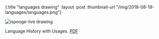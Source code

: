 {:title "languages drawing"
 :layout :post
 :thumbnail-url "/img/2018-08-19-languages/languages.png"}
 
 ![ispooge-live drawing](/img/2018-08-19-languages/languages.png)
 
 Language History with Usages. [PDF](/img/2018-08-19-languages/languages.pdf)
